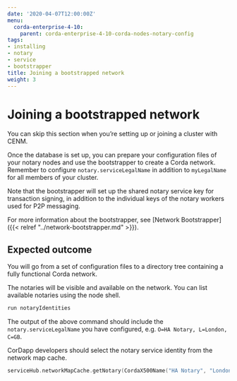 ```yaml
---
date: '2020-04-07T12:00:00Z'
menu:
  corda-enterprise-4-10:
    parent: corda-enterprise-4-10-corda-nodes-notary-config
tags:
- installing
- notary
- service
- bootstrapper
title: Joining a bootstrapped network
weight: 3
---
```



# Joining a bootstrapped network

You can skip this section when you’re setting up or joining a cluster with CENM.

Once the database is set up, you can prepare your configuration files of your notary
nodes and use the bootstrapper to create a Corda network. Remember to configure
`notary.serviceLegalName` in addition to `myLegalName` for all members of
your cluster.

Note that the bootstrapper will set up the shared notary service key for
transaction signing, in addition to the individual keys of the notary workers
used for P2P messaging.

For more information about the bootstrapper, see [Network Bootstrapper]({{< relref "../network-bootstrapper.md" >}}).

## Expected outcome

You will go from a set of configuration files to a directory tree containing a fully functional Corda network.

The notaries will be visible and available on the network. You can list available notaries using the node shell.

```sh
run notaryIdentities
```

The output of the above command should include the `notary.serviceLegalName`
you have configured, e.g. `O=HA Notary, L=London, C=GB`.

CorDapp developers should select the notary service identity from the network map cache.

```kotlin
serviceHub.networkMapCache.getNotary(CordaX500Name("HA Notary", "London", "GB"))
```
